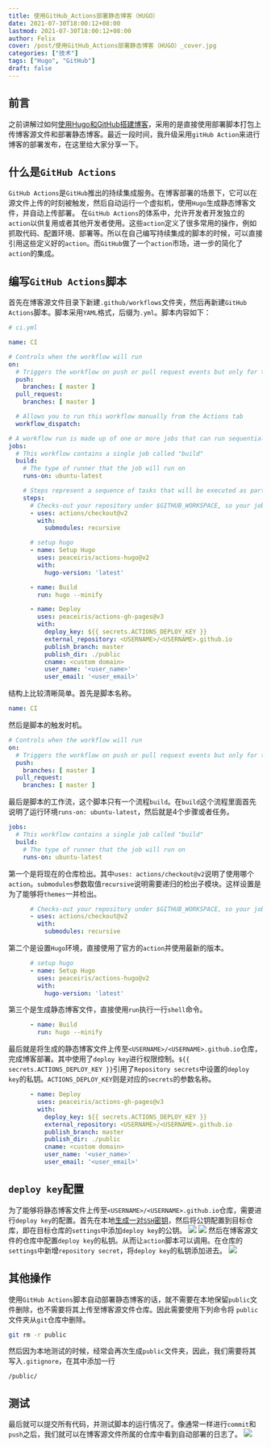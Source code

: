 ```yaml
---
title: 使用GitHub_Actions部署静态博客（HUGO）
date: 2021-07-30T18:00:12+08:00
lastmod: 2021-07-30T18:00:12+08:00
author: Felix
cover: /post/使用GitHub_Actions部署静态博客（HUGO）_cover.jpg
categories: ["技术"]
tags: ["Hugo", "GitHub"]
draft: false
---
```


## 前言
之前讲解过如何[使用Hugo和GitHub搭建博客](https://www.zhangfelix.com/posts/%E4%BD%BF%E7%94%A8hugo%E5%92%8Cgithub%E6%90%AD%E5%BB%BA%E5%8D%9A%E5%AE%A2/)，采用的是直接使用部署脚本打包上传博客源文件和部署静态博客。最近一段时间，我升级采用`gitHub Action`来进行博客的部署发布，在这里给大家分享一下。

<!--more-->

## 什么是`GitHub Actions`
`GitHub Actions`是`GitHub`推出的持续集成服务。在博客部署的场景下，它可以在源文件上传的时刻被触发，然后自动运行一个虚拟机，使用`Hugo`生成静态博客文件，并自动上传部署。
在`GitHub Actions`的体系中，允许开发者开发独立的`action`以供复用或者其他开发者使用。这些`action`定义了很多常用的操作，例如抓取代码、配置环境、部署等。所以在自己编写持续集成的脚本的时候，可以直接引用这些定义好的`action`。而`GitHub`做了一个`action`市场，进一步的简化了`action`的集成。
## 编写`GitHub Actions`脚本
首先在博客源文件目录下新建`.github/workflows`文件夹，然后再新建`GitHub Actions`脚本。脚本采用`YAML`格式，后缀为`.yml`。脚本内容如下：
```yaml
# ci.yml

name: CI

# Controls when the workflow will run
on:
  # Triggers the workflow on push or pull request events but only for the master branch
  push:
    branches: [ master ]
  pull_request:
    branches: [ master ]

  # Allows you to run this workflow manually from the Actions tab
  workflow_dispatch:

# A workflow run is made up of one or more jobs that can run sequentially or in parallel
jobs:
  # This workflow contains a single job called "build"
  build:
    # The type of runner that the job will run on
    runs-on: ubuntu-latest

    # Steps represent a sequence of tasks that will be executed as part of the job
    steps:
      # Checks-out your repository under $GITHUB_WORKSPACE, so your job can access it
      - uses: actions/checkout@v2
        with:
          submodules: recursive

      # setup hugo
      - name: Setup Hugo
        uses: peaceiris/actions-hugo@v2
        with:
          hugo-version: 'latest'

      - name: Build
        run: hugo --minify

      - name: Deploy
        uses: peaceiris/actions-gh-pages@v3
        with:
          deploy_key: ${{ secrets.ACTIONS_DEPLOY_KEY }}
          external_repository: <USERNAME>/<USERNAME>.github.io
          publish_branch: master
          publish_dir: ./public
          cname: <custom domain>
          user_name: '<user_name>'
          user_email: '<user_email>'

```
结构上比较清晰简单。首先是脚本名称。
```yaml
name: CI
```
然后是脚本的触发时机。
```yaml
# Controls when the workflow will run
on:
  # Triggers the workflow on push or pull request events but only for the master branch
  push:
    branches: [ master ]
  pull_request:
    branches: [ master ]
```
最后是脚本的工作流，这个脚本只有一个流程`build`。在`build`这个流程里面首先说明了运行环境`runs-on: ubuntu-latest`，然后就是4个步骤或者任务。
```yaml
jobs:
  # This workflow contains a single job called "build"
  build:
    # The type of runner that the job will run on
    runs-on: ubuntu-latest
```
第一个是将现在的仓库检出。其中`uses: actions/checkout@v2`说明了使用哪个`action`。`submodules`参数取值`recursive`说明需要递归的检出子模块。这样设置是为了能够将`themes`一并检出。
```yaml
      # Checks-out your repository under $GITHUB_WORKSPACE, so your job can access it
      - uses: actions/checkout@v2
        with:
          submodules: recursive
```
第二个是设置`Hugo`环境，直接使用了官方的`action`并使用最新的版本。
```yaml
      # setup hugo
      - name: Setup Hugo
        uses: peaceiris/actions-hugo@v2
        with:
          hugo-version: 'latest'
```
第三个是生成静态博客文件，直接使用`run`执行一行`shell`命令。
```yaml
      - name: Build
        run: hugo --minify
```
最后就是将生成的静态博客文件上传至`<USERNAME>/<USERNAME>.github.io`仓库，完成博客部署。其中使用了`deploy key`进行权限控制。`${{ secrets.ACTIONS_DEPLOY_KEY }}`引用了`Repository secrets`中设置的`deploy key`的私钥。`ACTIONS_DEPLOY_KEY`则是对应的`secrets`的参数名称。
```yaml
      - name: Deploy
        uses: peaceiris/actions-gh-pages@v3
        with:
          deploy_key: ${{ secrets.ACTIONS_DEPLOY_KEY }}
          external_repository: <USERNAME>/<USERNAME>.github.io
          publish_branch: master
          publish_dir: ./public
          cname: <custom domain>
          user_name: '<user_name>'
          user_email: '<user_email>'
```
## `deploy key`配置
为了能够将静态博客文件上传至`<USERNAME>/<USERNAME>.github.io`仓库，需要进行`deploy key`的配置。首先在本地[生成一对`SSH`密钥](https://docs.github.com/en/github/authenticating-to-github/connecting-to-github-with-ssh/generating-a-new-ssh-key-and-adding-it-to-the-ssh-agent)，然后将公钥配置到目标仓库，即在目标仓库的`settings`中添加`deploy key`的公钥。
![](/post/使用GitHub_Actions部署静态博客（HUGO）_1.png)
![](/post/使用GitHub_Actions部署静态博客（HUGO）_2.png)
然后在博客源文件的仓库中配置`deploy key`的私钥。从而让`action`脚本可以调用。在仓库的`settings`中新增`repository secret`，将`deploy key`的私钥添加进去。
![](/post/使用GitHub_Actions部署静态博客（HUGO）_3.jpg)
## 其他操作
使用`GitHub Actions`脚本自动部署静态博客的话，就不需要在本地保留`public`文件删除，也不需要将其上传至博客源文件仓库。因此需要使用下列命令将 `public`文件夹从`git`仓库中删除。
```bash
git rm -r public
```
然后因为本地测试的时候，经常会再次生成`public`文件夹，因此，我们需要将其写入`.gitignore`，在其中添加一行
```gitignore
/public/
```
## 测试
最后就可以提交所有代码，并测试脚本的运行情况了。像通常一样进行`commit`和`push`之后，我们就可以在博客源文件所属的仓库中看到自动部署的日志了。
![](/post/使用GitHub_Actions部署静态博客（HUGO）_4.jpg)
